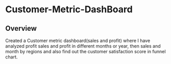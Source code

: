 # Customer-Metric-DashBoard
## Overview
Created a Customer metric dashboard(sales and profit) where I have analyzed profit sales and profit in different months or year, then sales and month by regions and also find out the customer satisfaction score in funnel chart.
